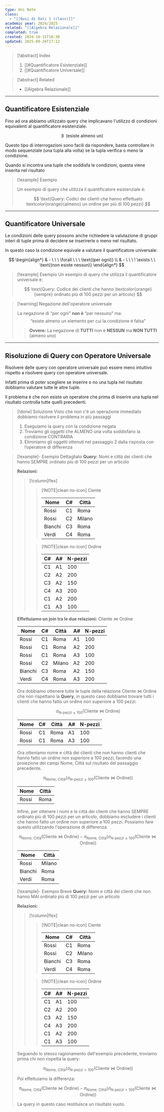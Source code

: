 ```yaml
---
type: Uni Note
class:
  - "[[Basi di Dati 1 (class)]]"
academic year: 2024/2025
related: "[[Algebra Relazionale]]"
completed: true
created: 2024-10-15T18:30
updated: 2025-09-26T17:12
---
```

>[!abstract] Index
>1. [[#Quantificatore Esistenziale]]
>2. [[#Quantificatore Universale]]

>[!abstract] Related
>- [[Algebra Relazionale]]

---
## Quantificatore Esistenziale

Fino ad ora abbiamo utilizzato query che implicavano l'utilizzo di condizioni equivalenti al quantificatore esistenziale.

$$
\exists\ \ \text{(esiste almeno un)}
$$

Questo tipo di interrogazioni sono facili da rispondere, basta controllare in modo sequenziale (una tupla alla volta) se la tupla verifica o meno la condizione.

Quando si incontra una tuple che soddisfa le condizioni, questa viene inserita nel risultato

>[!example] Esempio
>
>Un esempio di query che utilizza il quantificatore esistenziale è:
>
>$$
>\text{Query: Codici dei clienti che hanno effettuato \textcolor{orange}{almeno} un ordine per più di 100 pezzi}
>$$

---
## Quantificatore Universale

Le condizioni delle query possono anche richiedere la valutazione di gruppi interi di tuple prima di decidere se inserirerle o meno nel risultato.

In questo caso la condizione equivale a valutare il quantificatore universale:

$$
\begin{align*}
& - \ \ \ \forall \ \ \ \text{(per ogni)} \\
& - \ \ \ ! \exists \ \ \text{(non esiste nessun)}
\end{align*}
$$

>[!example] Esempio
>Un esempio di query che utilizza il quantificatore universale è:
>
>$$
>\text{Query: Codice dei clienti che hanno \textcolor{orange}{sempre} ordinato più di 100 pezzi per un articolo}
>$$

>[!warning] Negazione dell'operatore universale
>
>La negazione di “per ogni” **non è** “per nessuno” ma:
> $$
>\text{“esiste almeno un elemento per cui la condizione è falsa”}
>$$
>
>>**Ovvero:** La negazione di **TUTTI** non è **NESSUN** ma **NON TUTTI** (almeno uno)

---
## Risoluzione di Query con Operatore Universale 

Risolvere delle query con operatore universale può essere meno intuitivo rispetto a risolvere query con operatore universale.

Infatti prima di poter scegliere se inserire o no una tupla nel risultato dobbiamo valutare tutte le altre tuple.

Il problema è che non esiste un operatore che prima di inserire una tupla nel risultato controlla tutte quelli precedenti.

>[!done] Soluzione
>Visto che non c'è un operazione immediato dobbiamo risolvere il problema in più passaggi
>
>1. Eseguiamo la query con la condizione negata
>2. Troviamo gli oggetti che ALMENO una volta soddisfano la condizione CONTRARIA 
>3. Eliminiamo gli oggetti ottenuti nel passaggio 2 dalla risposta con l’operatore di differenza

>[!example]- Esempio Dettagliato
>**Query:** Nomi e città dei clienti che hanno SEMPRE ordinato più di 100 pezzi per un articolo
>
>**Relazioni:**
>>[!column|flex]
>>
>>>[!NOTE|clean no-icon] Ciente
>>>
>>>| Nome | C# | Città |
>>>| --- | --- | --- |
>>>| Rossi | C1 | Roma |
>>>| Rossi | C2 | Milano |
>>>| Bianchi | C3 | Roma |
>>>| Verdi | C4 | Roma |
>>
>>>[!NOTE|clean no-icon] Ordine
>>>
>>>| C# | A# | N-pezzi |
>>>| --- | --- | --- |
>>>| C1 | A1 | 100 |
>>>| C2 | A2 | 200 |
>>>| C3 | A2 | 150 |
>>>| C4 | A3 | 200 |
>>>| C1 | A2 | 200 |
>>>| C1 | A3 | 100 |
>
>**Effettuiamo un join tra le due relazioni:** $\text{Cliente} \bowtie \text{Ordine}$
>
>| Nome | C# | Città | A# | N-pezzi |
>| --- | --- | --- | --- | --- |
>| Rossi | C1 | Roma | A1 | 100 |
>| Rossi | C1 | Roma | A2 | 200 |
>| Rossi | C1 | Roma | A3 | 100 |
>| Rossi | C2 | Milano | A2 | 200 |
>| Bianchi | C3 | Roma | A2 | 150 |
>| Verdi | C4 | Roma | A3 | 200 |
>
>Ora dobbiamo ottenere tutte le tuple della relazione $\text{Cliente} \bowtie \text{Ordine}$  che non rispettano la **Query**, in questo caso dobbiamo trovare tutti i clienti che hanno fatto un ordine non superiore a 100 pezzi.
>
>$$
>\sigma_{\text{N-pezzi}\leq 100}(\text{Cliente} \bowtie \text{Ordine})
>$$
>
>| Nome | C# | Città | A# | N-pezzi |
>| --- | --- | --- | --- | --- |
>| Rossi | C1 | Roma | A1 | 100 |
>| Rossi | C1 | Roma | A3 | 100 |
>
>
>Ora otteniamo nome e città dei clienti che non hanno clienti che hanno fatto un ordine non superiore a 100 pezzi, facendo una proiezione dei campi Nome, Città sul risultato del passaggio precedente.
>
>$$
>\pi_{\text{Nome, Città}} \big(\sigma_{\text{N-pezzi}\leq 100}(\text{Cliente} \bowtie \text{Ordine})\big)
>$$
>
>| Nome | Città | 
>| --- | --- | 
>| Rossi | Roma |
>
>Infine, per ottenere i nomi e le città dei clienti che hanno SEMPRE ordinato più di 100 pezzi per un articolo, dobbiamo escludere i clienti che hanno fatto un ordine non superiore a 100 pezzi. Possiamo fare questo utilizzando l'operazione di differenza.
>
>$$
>\pi_{\text{Nome, Città}}(\text{Cliente} \bowtie \text{Ordine}) - \pi_{\text{Nome, Città}} \big(\sigma_{\text{N-pezzi}\leq 100}(\text{Cliente} \bowtie \text{Ordine})\big)
>$$
>
>| Nome | Città |
>| --- | --- |
>| Rossi | Milano |
>| Bianchi | Roma |
>| Verdi | Roma |

>[!example]- Esempio Breve
>**Query:** Nomi e città dei clienti che non hanno MAI ordinato più di 100 pezzi per un articolo
>
>**Relazioni:**
>>[!column|flex]
>>
>>>[!NOTE|clean no-icon] Ciente
>>>
>>>| Nome | C# | Città |
>>>| --- | --- | --- |
>>>| Rossi | C1 | Roma |
>>>| Rossi | C2 | Milano |
>>>| Bianchi | C3 | Roma |
>>>| Verdi | C4 | Roma |
>>
>>>[!NOTE|clean no-icon] Ordine
>>>
>>>| C# | A# | N-pezzi |
>>>| --- | --- | --- |
>>>| C1 | A1 | 100 |
>>>| C2 | A2 | 200 |
>>>| C3 | A2 | 150 |
>>>| C4 | A3 | 200 |
>>>| C1 | A2 | 200 |
>>>| C1 | A3 | 100 |
>
>Seguendo lo stesso ragionamento dell'esempio precedente, troviamo prima chi non rispetta la query:
>
>$$
>\pi_{\text{Nome, Città}} \big(\sigma_{\text{N-pezzi}> 100}(\text{Cliente} \bowtie \text{Ordine})\big)
>$$
>
>Poi effettuiamo la differenza:
>
>$$
>\pi_{\text{Nome, Città}}(\text{Cliente} \bowtie \text{Ordine}) - \pi_{\text{Nome, Città}} \big(\sigma_{\text{N-pezzi}> 100}(\text{Cliente} \bowtie \text{Ordine})\big)
>$$
>
>La query in questo caso restituisce un risultato vuoto.

